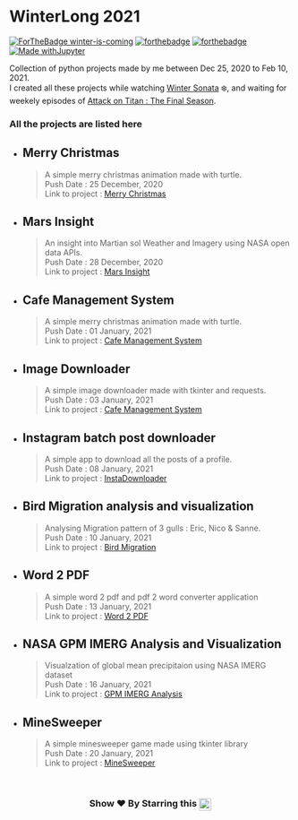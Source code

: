 # WinterLong 2021

[![ForTheBadge winter-is-coming](http://ForTheBadge.com/images/badges/winter-is-coming.svg)](http://ForTheBadge.com)
[![forthebadge](https://forthebadge.com/images/badges/built-with-love.svg)](https://forthebadge.com)
[![forthebadge](https://forthebadge.com/images/badges/made-with-python.svg)](https://forthebadge.com)
[![Made withJupyter](https://img.shields.io/badge/Made%20with-Jupyter-orange?style=for-the-badge&logo=Jupyter)](https://jupyter.org/try)

Collection of python projects made by me between Dec 25, 2020 to Feb 10, 2021. \
I created all these projects while watching [Winter Sonata] ❄️, and waiting for weekely
episodes of [Attack on Titan : The Final Season].

### All the projects are listed here

* ## Merry Christmas
	> A simple merry christmas animation made with turtle.\
	> Push Date : 25 December, 2020 \
	> Link to project : [Merry Christmas](https://github.com/pyGuru123/WinterLong-2021/tree/main/Merry%20Christmas)

* ## Mars Insight
	> An insight into Martian sol Weather and Imagery using NASA open data APIs.\
	> Push Date : 28 December, 2020 \
	> Link to project : [Mars Insight](https://github.com/pyGuru123/Python-Space-Science/tree/main/Mars%20InSight)

* ## Cafe Management System
	> A simple merry christmas animation made with turtle.\
	> Push Date : 01 January, 2021 \
	> Link to project : [Cafe Management System](https://github.com/pyGuru123/WinterLong-2021/tree/main/Cafe%20Management%20System)

* ## Image Downloader
	> A simple image downloader made with tkinter and requests.\
	> Push Date : 03 January, 2021 \
	> Link to project : [Cafe Management System](https://github.com/pyGuru123/WinterLong-2021/tree/main/Image%20Downloader)

* ## Instagram batch post downloader
	> A simple app to download all the posts of a profile.\
	> Push Date : 08 January, 2021 \
	> Link to project : [InstaDownloader](https://github.com/pyGuru123/WinterLong-2021/tree/main/Instagram%20Batch%20post%20downloader)

* ## Bird Migration analysis and visualization
	> Analysing Migration pattern of 3 gulls : Eric, Nico & Sanne.\
	> Push Date : 10 January, 2021 \
	> Link to project : [Bird Migration](https://github.com/pyGuru123/WinterLong-2021/tree/main/Tracking%20Bird%20Migration)

* ## Word 2 PDF
	> A simple word 2 pdf and pdf 2 word converter application\
	> Push Date : 13 January, 2021 \
	> Link to project : [Word 2 PDF](https://github.com/pyGuru123/WinterLong-2021/tree/main/Word2PDF)

* ## NASA GPM IMERG Analysis and Visualization
	> Visualzation of global mean precipitaion using NASA IMERG dataset\
	> Push Date : 16 January, 2021 \
	> Link to project : [GPM IMERG Analysis](https://github.com/pyGuru123/WinterLong-2021/tree/main/Global%20Mean%20Precipitation%20IMERG%20Analysis)

* ## MineSweeper
	> A simple minesweeper game made using tkinter library\
	> Push Date : 20 January, 2021 \
	> Link to project : [MineSweeper](https://downgit.github.io/#/home?url=https://github.com/pyGuru123/WinterLong-2021/tree/main/MineSweeper)

<br/>
<h3 align="center"> Show ❤️ By Starring this <img align='center'  height="22" src="https://img.shields.io/badge/Repo!%F0%9F%98%8A-purple.svg?&style=for-the-badge&logoColor=green" /></h3>


[Winter Sonata]: https://en.wikipedia.org/wiki/Winter_Sonata
[Attack on Titan : The Final Season]: https://myanimelist.net/anime/40028/Shingeki_no_Kyojin__The_Final_Season
